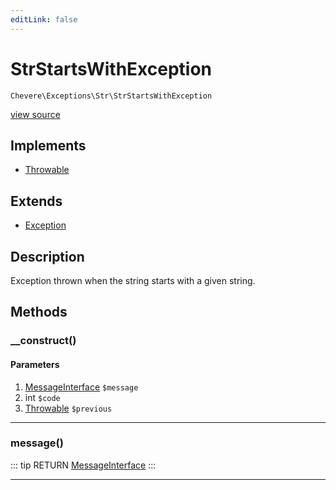 ```yaml
---
editLink: false
---
```


# StrStartsWithException

`Chevere\Exceptions\Str\StrStartsWithException`

[view source](https://github.com/chevere/chevere/blob/master/exceptions/Str/StrStartsWithException.php)

## Implements

- [Throwable](https://www.php.net/manual/class.throwable)

## Extends

- [Exception](../Core/Exception.md)

## Description

Exception thrown when the string starts with a given string.

## Methods

### __construct()

#### Parameters

1. [MessageInterface](../../Interfaces/Message/MessageInterface.md) `$message`
2. int `$code`
3. [Throwable](https://www.php.net/manual/class.throwable) `$previous`

---

### message()

::: tip RETURN
[MessageInterface](../../Interfaces/Message/MessageInterface.md)
:::

---
